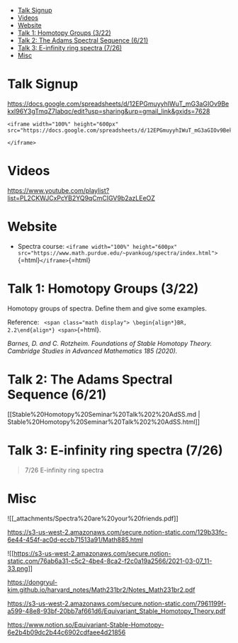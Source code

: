 -   [Talk Signup](#talk-signup)
-   [Videos](#videos)
-   [Website](#website)
-   [Talk 1: Homotopy Groups (3/22)](#talk-1-homotopy-groups-322)
-   [Talk 2: The Adams Spectral Sequence (6/21)](#talk-2-the-adams-spectral-sequence-621)
-   [Talk 3: E-infinity ring spectra (7/26)](#talk-3-e-infinity-ring-spectra-726)
-   [Misc](#misc)














# Talk Signup

<https://docs.google.com/spreadsheets/d/12EPGmuyyhIWuT_mG3aGIOv9Bekxl96Y3gTmqZ7Iabqc/edit?usp=sharing&urp=gmail_link&gxids=7628>

```{=html}
<iframe width="100%" height="600px" src="https://docs.google.com/spreadsheets/d/12EPGmuyyhIWuT_mG3aGIOv9Bekxl96Y3gTmqZ7Iabqc/edit#gid=0">
```
```{=html}
</iframe>
```
# Videos

<https://www.youtube.com/playlist?list=PL2CKWJCxPcYB2YQ9qCmCIGV9b2azLEeOZ>

# Website

-   Spectra course: `<iframe width="100%" height="600px" src="https://www.math.purdue.edu/~pvankoug/spectra/index.html">`{=html}`</iframe>`{=html}

# Talk 1: Homotopy Groups (3/22)

Homotopy groups of spectra. Define them and give some examples.

Reference: `
<span class="math display">
\begin{align*}BR, 2.2\end{align*}
<span>`{=html}.

*Barnes, D. and C. Rotzheim. Foundations of Stable Homotopy Theory. Cambridge Studies in Advanced Mathematics 185 (2020).*

# Talk 2: The Adams Spectral Sequence (6/21)

[[Stable%20Homotopy%20Seminar%20Talk%202%20AdSS.md | Stable%20Homotopy%20Seminar%20Talk%202%20AdSS.html]]

# Talk 3: E-infinity ring spectra (7/26)

> 7/26 E-infinity ring spectra

# Misc

![[_attachments/Spectra%20are%20your%20friends.pdf]]

<https://s3-us-west-2.amazonaws.com/secure.notion-static.com/129b33fc-6e44-454f-ac0d-eccb71513a91/Math885.html>

![[https://s3-us-west-2.amazonaws.com/secure.notion-static.com/76ab6a31-c5c2-4be4-8ca2-f2c0a19a2566/2021-03-07_11-33.png]]

<https://dongryul-kim.github.io/harvard_notes/Math231br2/Notes_Math231br2.pdf>

<https://s3-us-west-2.amazonaws.com/secure.notion-static.com/7961199f-a599-48e8-93bf-20bb7af661d6/Equivariant_Stable_Homotopy_Theory.pdf>

<https://www.notion.so/Equivariant-Stable-Homotopy-6e2b4b09dc2b44c6902cdfaee4d21856>
